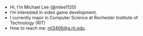 - Hi, I’m Michael Lee (@mlee1120)
- I’m interested in video game development.
- I currently major in Computer Science at Rochester Institute of Technology (RIT)
- How to reach me: ml3406@g.rit.edu.

<!---
mlee1120/mlee1120 is a ✨ special ✨ repository because its `README.md` (this file) appears on your GitHub profile.
You can click the Preview link to take a look at your changes.
--->
